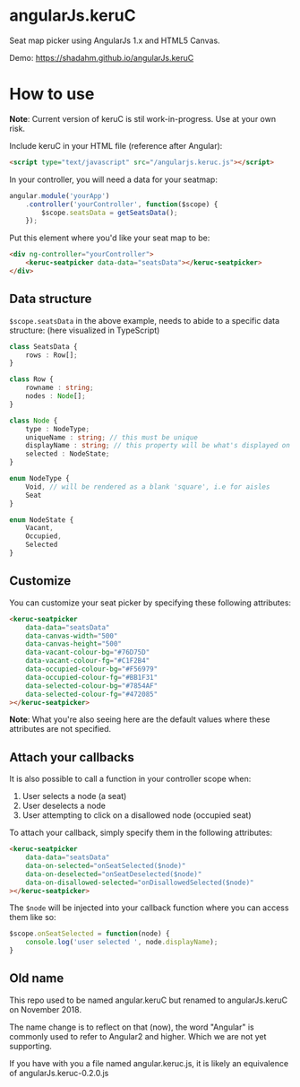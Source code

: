 # angularJs.keruC
Seat map picker using AngularJs 1.x and HTML5 Canvas.

Demo: https://shadahm.github.io/angularJs.keruC

# How to use
**Note**: Current version of keruC is stil work-in-progress. Use at your own risk.  

Include keruC in your HTML file (reference after Angular):
```html
<script type="text/javascript" src="/angularjs.keruc.js"></script>
```

In your controller, you will need a data for your seatmap:
```javascript
angular.module('yourApp')
    .controller('yourController', function($scope) {
        $scope.seatsData = getSeatsData(); 
    }); 
```
Put this element where you'd like your seat map to be:
```html
<div ng-controller="yourController">
	<keruc-seatpicker data-data="seatsData"></keruc-seatpicker>
</div>
```
## Data structure
`$scope.seatsData` in the above example, needs to abide to a specific data structure: (here visualized in TypeScript)
```typescript
class SeatsData {
    rows : Row[];
}

class Row {
    rowname : string; 
    nodes : Node[];
}

class Node {
    type : NodeType;
    uniqueName : string; // this must be unique
    displayName : string; // this property will be what's displayed on the seats of your seat map
    selected : NodeState; 
}

enum NodeType {
    Void, // will be rendered as a blank 'square', i.e for aisles
    Seat 
}

enum NodeState {
    Vacant,
    Occupied,
    Selected
}
```

## Customize
You can customize your seat picker by specifying these following attributes:
```html
<keruc-seatpicker
    data-data="seatsData"
    data-canvas-width="500"
    data-canvas-height="500"
    data-vacant-colour-bg="#76D75D"
    data-vacant-colour-fg="#C1F2B4"
    data-occupied-colour-bg="#F56979"
    data-occupied-colour-fg="#BB1F31"
    data-selected-colour-bg="#7854AF"
    data-selected-colour-fg="#472085"
></keruc-seatpicker>
```
**Note**: What you're also seeing here are the default values where these attributes are not specified. 

## Attach your callbacks
It is also possible to call a function in your controller scope when:

1. User selects a node (a seat)
2. User deselects a node
3. User attempting to click on a disallowed node (occupied seat)

To attach your callback, simply specify them in the following attributes:
```html
<keruc-seatpicker
    data-data="seatsData"
    data-on-selected="onSeatSelected($node)"
    data-on-deselected="onSeatDeselected($node)"
    data-on-disallowed-selected="onDisallowedSelected($node)"
></keruc-seatpicker>
```
The `$node` will be injected into your callback function where you can access them like so:
```javascript
$scope.onSeatSelected = function(node) {
    console.log('user selected ', node.displayName); 
}
```

## Old name
This repo used to be named angular.keruC but renamed to angularJs.keruC on November 2018.

The name change is to reflect on that (now), the word "Angular" is commonly used to refer to Angular2 and higher. Which we are not yet supporting. 

If you have with you a file named angular.keruc.js, it is likely an equivalence of angularJs.keruc-0.2.0.js
